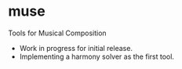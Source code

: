 muse
====

Tools for Musical Composition

* Work in progress for initial release.
* Implementing a harmony solver as the first tool.
